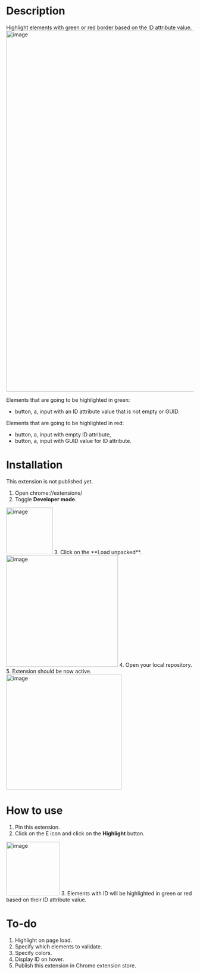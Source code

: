 # Description
Highlight elements with green or red border based on the ID attribute value. 
<img width="970" alt="image" src="https://user-images.githubusercontent.com/43864376/151755639-d91939e4-e60b-4acd-ab05-81e04629189e.png">


Elements that are going to be highlighted in green:
- button, a, input with an ID attribute value that is not empty or GUID.

Elements that are going to be highlighted in red:
- button, a, input with empty ID attribute,
- button, a, input with GUID value for ID attribute.

# Installation
This extension is not published yet. 

1. Open chrome://extensions/
2. Toggle **Developer mode**.
<img width="125" alt="image" src="https://user-images.githubusercontent.com/43864376/151755144-a924c6ea-ba58-43ef-b7a3-b3c237d9a4dd.png">
3. Click on the **Load unpacked**.
<img width="300" alt="image" src="https://user-images.githubusercontent.com/43864376/151755236-9ae6e401-02d7-419f-b254-352069016a40.png">
4. Open your local repository.
5. Extension should be now active.
<img width="310" alt="image" src="https://user-images.githubusercontent.com/43864376/151755324-0270a2fc-2bbd-49fd-81f3-3e3865075abb.png">

# How to use
1. Pin this extension.
2. Click on the E icon and click on the **Highlight** button.
<img width="144" alt="image" src="https://user-images.githubusercontent.com/43864376/151755406-53ba22cb-1533-40b3-9544-e72f4eb14c31.png">
3. Elements with ID will be highlighted in green or red based on their ID attribute value.

# To-do
1. Highlight on page load.
2. Specify which elements to validate.
3. Specify colors.
4. Display ID on hover.
5. Publish this extension in Chrome extension store. 
